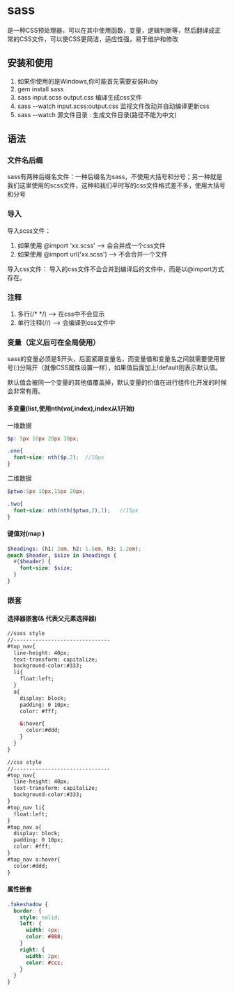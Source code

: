 # sass

是一种CSS预处理器，可以在其中使用函数，变量，逻辑判断等，然后翻译成正常的CSS文件，可以使CSS更简洁，适应性强，易于维护和修改

## 安装和使用

1. 如果你使用的是Windows,你可能首先需要安装Ruby
2. gem install sass
3. sass input.scss output.css 编译生成css文件
4. sass --watch input.scss:output.css 监视文件改动并自动编译更新css
5. sass --watch 源文件目录 : 生成文件目录(路径不能为中文)

## 语法

### 文件名后缀

sass有两种后缀名文件：一种后缀名为sass，不使用大括号和分号；另一种就是我们这里使用的scss文件，这种和我们平时写的css文件格式差不多，使用大括号和分号

### 导入

导入scss文件：

1. 如果使用 @import 'xx.scss' --> 会合并成一个css文件
2. 如果使用 @import url('xx.scss') --> 不会合并一个文件

导入css文件： 导入的css文件不会合并到编译后的文件中，而是以@import方式存在。

### 注释

1. 多行(/* */)  --> 在css中不会显示
2. 单行注释(//)  --> 会编译到css文件中


### 变量（定义后可在全局使用）

sass的变量必须是$开头，后面紧跟变量名，而变量值和变量名之间就需要使用冒号(:)分隔开（就像CSS属性设置一样），如果值后面加上!default则表示默认值。

默认值会被同一个变量的其他值覆盖掉，默认变量的价值在进行组件化开发的时候会非常有用。

#### 多变量(list,使用nth($val,$index),index从1开始)

一维数据
```scss
$p: 5px 10px 20px 30px;

.one{
  font-size: nth($p,2);  //10px
}
```

二维数据

```scss
$ptwo:5px 10px,15px 20px;

.two{
  font-size: nth(nth($ptwo,2),1);   //15px
}
```
#### 键值对(map )

```scss
$headings: (h1: 2em, h2: 1.5em, h3: 1.2em);
@each $header, $size in $headings {
  #{$header} {
    font-size: $size;
  }
}
```
### 嵌套

#### 选择器嵌套(& 代表父元素选择器)

```html
//sass style
//-------------------------------
#top_nav{
  line-height: 40px;
  text-transform: capitalize;
  background-color:#333;
  li{
    float:left;
  }
  a{
    display: block;
    padding: 0 10px;
    color: #fff;

    &:hover{
      color:#ddd;
    }
  }
}

//css style
//-------------------------------
#top_nav{
  line-height: 40px;
  text-transform: capitalize;
  background-color:#333;
}  
#top_nav li{
  float:left;
}
#top_nav a{
  display: block;
  padding: 0 10px;
  color: #fff;
}
#top_nav a:hover{
  color:#ddd;
}

```
#### 属性嵌套

```scss
.fakeshadow {
  border: {
    style: solid;
    left: {
      width: 4px;
      color: #888;
    }
    right: {
      width: 2px;
      color: #ccc;
    }
  }
}
```
